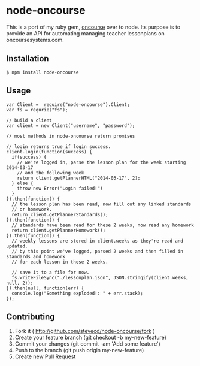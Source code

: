 # node-oncourse

This is a port of my ruby gem, [oncourse]("https://github.com/stevecd/ruby-oncourse")
over to node.  Its purpose is to provide an API for automating managing teacher lessonplans
on oncoursesystems.com.


## Installation
  
    $ npm install node-oncourse

## Usage

    var Client =  require("node-oncourse").Client;
    var fs = requrie("fs");
    
    // build a client
    var client = new Client("username", "password");

    // most methods in node-oncourse return promises
    
    // login returns true if login success.
    client.login(function(success) {
      if(success) {
        // we're logged in, parse the lesson plan for the week starting 2014-03-17
        // and the following week
        return client.getPlannerHTML("2014-03-17", 2);
      } else {
        throw new Error("Login failed!")
      }
    }).then(function() {
      // the lesson plan has been read, now fill out any linked standards 
      // or homework.
      return client.getPlannerStandards();
    }).then(function() {
      // standards have been read for these 2 weeks, now read any homework
      return client.getPlannerHomework();
    }).then(function() {
      // weekly lessons are stored in client.weeks as they're read and updated.
      // by this point we've logged, parsed 2 weeks and then filled in standards and homework
      // for each lesson in those 2 weeks.

      // save it to a file for now.
      fs.writeFileSync("./lessonplan.json", JSON.stringify(client.weeks, null, 2));
    }).then(null, function(err) {
      console.log("Something exploded!: " + err.stack);
    });

## Contributing

1. Fork it ( http://github.com/stevecd/node-oncourse/fork )
2. Create your feature branch (git checkout -b my-new-feature)
3. Commit your changes (git commit -am 'Add some feature')
4. Push to the branch (git push origin my-new-feature)
5. Create new Pull Request
